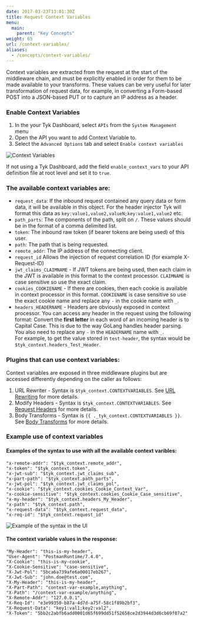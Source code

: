 ```yaml
---
date: 2017-03-23T13:01:30Z
title: Request Context Variables
menu:
  main:
    parent: "Key Concepts"
weight: 65 
url: /context-variables/
aliases:
  - /concepts/context-variables/
---
```


Context variables are extracted from the request at the start of the middleware chain, and must be explicitly enabled in order for them to be made available to your transforms. These values can be very useful for later transformation of request data, for example, in converting a Form-based POST into a JSON-based PUT or to capture an IP address as a header.

### Enable Context Variables
1. In the your Tyk Dashboard, select `APIs` from the `System Management` menu 
2. Open the API you want to add Context Variable to. 
3. Select the `Advanced Options` tab and select `Enable context variables`

![Context Variables](/docs/img/2.10/context_variables.png)

If not using a Tyk Dashboard, add the field `enable_context_vars` to your API definition file at root level and set it to `true`.

### The available context variables are:

*   `request_data`: If the inbound request contained any query data or form data, it will be available in this object. For the header injector Tyk will format this data as `key:value1,value2,valueN;key:value1,value2` etc.
*   `path_parts`: The components of the path, split on `/`. These values should be in the format of a comma delimited list.
*   `token`: The inbound raw token (if bearer tokens are being used) of this user.
*   `path`: The path that is being requested.
*   `remote_addr`: The IP address of the connecting client.
*   `request_id` Allows the injection of request correlation ID (for example X-Request-ID)
*   `jwt_claims_CLAIMNAME` - If JWT tokens are being used, then each claim in the JWT is available in this format to the context processor. `CLAIMNAME` is case sensitive so use the exact claim.
*   `cookies_COOKIENAME` - If there are cookies, then each cookie is available in context processor in this format. `COOKIENAME` is case sensitive so use the exact cookie name and replace any `-` in the cookie name with `_`.
*   `headers_HEADERNAME` - Headers are obviously exposed in context processor. You can access any header in the request using the following format: Convert the **first letter** in each word of an incoming header is to Capital Case. This is due to the way GoLang handles header parsing. You also need to replace any `-` in the `HEADERNAME` name with `_`.<br />
For example, to get the value stored in `test-header`, the syntax would be `$tyk_context.headers_Test_Header`.


### Plugins that can use context variables:
Context variables are exposed in three middleware plugins but are accessed differently depending on the caller as follows:

1.   URL Rewriter - Syntax is `$tyk_context.CONTEXTVARIABLES`. See [URL Rewriting](/docs/transform-traffic/url-rewriting/) for more details.
2.   Modify Headers - Syntax is `$tyk_context.CONTEXTVARIABLES`. See [Request Headers](/docs/transform-traffic/request-headers/) for more details.
3.   Body Transforms - Syntax is `{{ ._tyk_context.CONTEXTVARIABLES }}`. See [Body Transforms](/docs/transform-traffic/request-body/#a-name-request-body-context-data-a-context-data) for more details.

### Example use of context variables

#### Examples of the syntax to use with all the available context varibles:
```
"x-remote-addr": "$tyk_context.remote_addr",
"x-token": "$tyk_context.token",
"x-jwt-sub": "$tyk_context.jwt_claims_sub",
"x-part-path": "$tyk_context.path_parts",
"x-jwt-pol": "$tyk_context.jwt_claims_pol",
"x-cookie": "$tyk_context.cookies_Cookie_Context_Var",
"x-cookie-sensitive": "$tyk_context.cookies_Cookie_Case_sensitive",
"x-my-header": "$tyk_context.headers_My_Header",
"x-path": "$tyk_context.path",
"x-request-data": "$tyk_context.request_data",
"x-req-id": "$tyk_context.request_id"
```
![Example of the syntax in the UI][2]

#### The context variable values in the response:
```
"My-Header": "this-is-my-header",
"User-Agent": "PostmanRuntime/7.4.0",
"X-Cookie": "this-is-my-cookie",
"X-Cookie-Sensitive": "case-sensitive",
"X-Jwt-Pol": "5bca6a739afe6a00017eb267",
"X-Jwt-Sub": "john.doe@test.com",
"X-My-Header": "this-is-my-header",
"X-Part-Path": "context-var-example,anything",
"X-Path": "/context-var-example/anything",
"X-Remote-Addr": "127.0.0.1",
"X-Req-Id": "e3e99350-b87a-4d7d-a75f-58c1f89b2bf3",
"X-Request-Data": "key1:val1;key2:val2",
"X-Token": "5bb2c2abfb6add0001d65f699dd51f52658ce2d3944d3d6cb69f07a2"
```

[1]: /docs/img/dashboard/system-management/context_variables_2.5.png
[2]: /docs/img/dashboard/system-management/context_variables_ui.jpg
